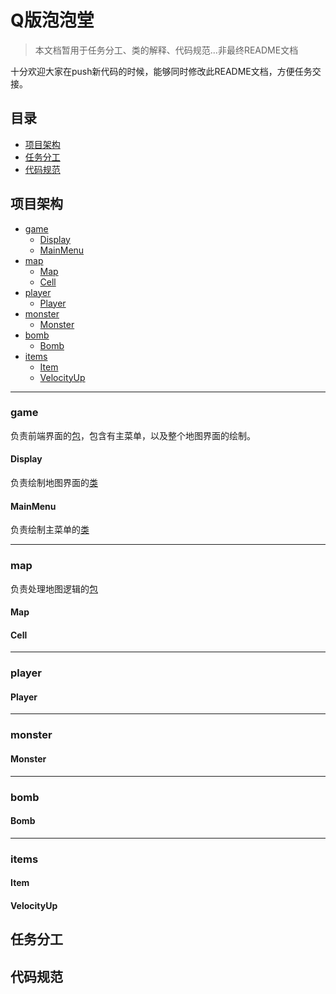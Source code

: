 # Q版泡泡堂

> 本文档暂用于任务分工、类的解释、代码规范...非最终README文档

十分欢迎大家在push新代码的时候，能够同时修改此README文档，方便任务交接。

## 目录

- [项目架构](#项目架构)
- [任务分工](#任务分工)
- [代码规范](#代码规范)


## 项目架构

- [game](#game)
	- [Display](#Display)
	- [MainMenu](#MainMenu)
- [map](src/map)
	- [Map](src/map/Map.java)
	- [Cell](src/map/Cell.java)
- [player](src/player)
	- [Player](src/player/Player.java)
- [monster](src/monster)
	- [Monster](src/monster/Monster.java)
- [bomb](src/bomb)
	- [Bomb](src/bomb/Bomb.java)
- [items](src/items)
	- [Item](src/items/Item.java)
	- [VelocityUp](src/items/VelocityUp.java)

---
### game
负责前端界面的[包](src/game)，包含有主菜单，以及整个地图界面的绘制。

#### Display
负责绘制地图界面的[类](src/game/Display.java)

#### MainMenu
负责绘制主菜单的[类](src/game/MainMenu.java)

---
### map
负责处理地图逻辑的[包](src/map)

#### Map

#### Cell

---
### player

#### Player

---
### monster

#### Monster

---
### bomb

#### Bomb

---
### items

#### Item

#### VelocityUp

## 任务分工

## 代码规范
